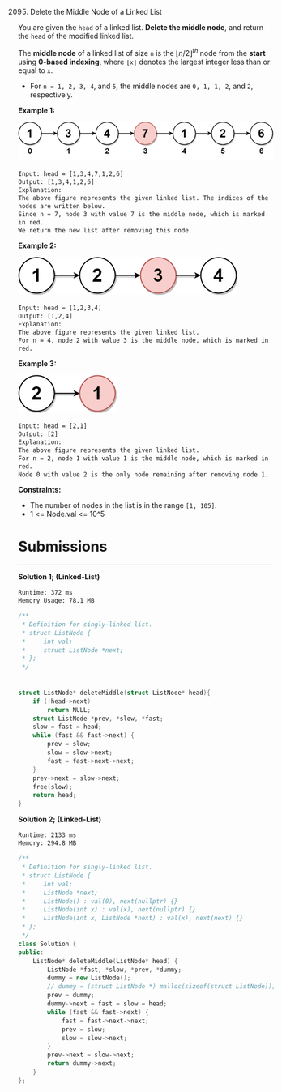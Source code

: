2095. Delete the Middle Node of a Linked List

You are given the `head` of a linked list. **Delete the middle node**, and return the `head` of the modified linked list.

The **middle node** of a linked list of size `n` is the $⌊n / 2⌋^{th}$ node from the **start** using **0-based indexing**, where `⌊x⌋` denotes the largest integer less than or equal to `x`.

* For `n = 1, 2, 3, 4`, and `5`, the middle nodes are `0, 1, 1, 2`, and `2`, respectively.
 

**Example 1:**

![2095_eg1drawio.png](img/2095_eg1drawio.png)
```
Input: head = [1,3,4,7,1,2,6]
Output: [1,3,4,1,2,6]
Explanation:
The above figure represents the given linked list. The indices of the nodes are written below.
Since n = 7, node 3 with value 7 is the middle node, which is marked in red.
We return the new list after removing this node. 
```

**Example 2:**

![2095_eg2drawio.png](img/2095_eg2drawio.png)
```
Input: head = [1,2,3,4]
Output: [1,2,4]
Explanation:
The above figure represents the given linked list.
For n = 4, node 2 with value 3 is the middle node, which is marked in red.
```

**Example 3:**

![2095_eg3drawio.png](img/2095_eg3drawio.png)
```
Input: head = [2,1]
Output: [2]
Explanation:
The above figure represents the given linked list.
For n = 2, node 1 with value 1 is the middle node, which is marked in red.
Node 0 with value 2 is the only node remaining after removing node 1.
```

**Constraints:**

* The number of nodes in the list is in the range `[1, 105]`.
* 1 <= Node.val <= 10^5

# Submissions
---
**Solution 1; (Linked-List)**
```
Runtime: 372 ms
Memory Usage: 78.1 MB
```
```c
/**
 * Definition for singly-linked list.
 * struct ListNode {
 *     int val;
 *     struct ListNode *next;
 * };
 */


struct ListNode* deleteMiddle(struct ListNode* head){
    if (!head->next)
        return NULL;
    struct ListNode *prev, *slow, *fast;
    slow = fast = head;
    while (fast && fast->next) {
        prev = slow;
        slow = slow->next;
        fast = fast->next->next;
    }
    prev->next = slow->next;
    free(slow);
    return head;
}
```

**Solution 2; (Linked-List)**
```
Runtime: 2133 ms
Memory: 294.8 MB
```
```c++
/**
 * Definition for singly-linked list.
 * struct ListNode {
 *     int val;
 *     ListNode *next;
 *     ListNode() : val(0), next(nullptr) {}
 *     ListNode(int x) : val(x), next(nullptr) {}
 *     ListNode(int x, ListNode *next) : val(x), next(next) {}
 * };
 */
class Solution {
public:
    ListNode* deleteMiddle(ListNode* head) {
        ListNode *fast, *slow, *prev, *dummy;
        dummy = new ListNode();
        // dummy = (struct ListNode *) malloc(sizeof(struct ListNode));
        prev = dummy;
        dummy->next = fast = slow = head;
        while (fast && fast->next) {
            fast = fast->next->next;
            prev = slow;
            slow = slow->next;
        }
        prev->next = slow->next;
        return dummy->next;
    }
};
```
